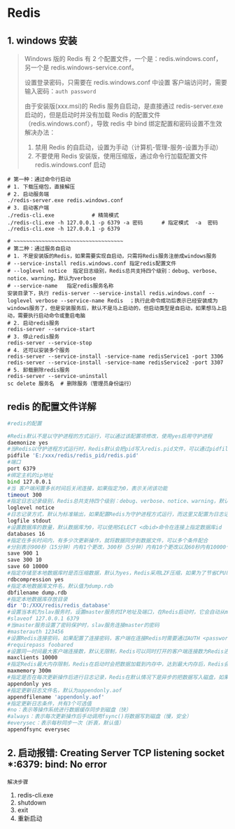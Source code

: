 # Redis

## 1. windows 安装

> Windows 版的 Redis 有 2 个配置文件，一个是：redis.windows.conf，另一个是 redis.windows-service.conf。
>
> 设置登录密码，只需要在 redis.windows.conf 中设置
> 客户端访问时，需要输入密码：`auth password`
>
> 由于安装版(xxx.msi)的 Redis 服务自启动，是直接通过 redis-server.exe 启动的，但是启动时并没有加载 Redis 的配置文件（redis.windows.conf），导致 redis 中 bind 绑定配置和密码设置不生效
> 解决办法：
>
> 1. 禁用 Redis 的自启动，设置为手动（计算机-管理-服务-设置为手动）
> 2. 不要使用 Redis 安装版，使用压缩版，通过命令行加载配置文件 redis.windows.conf 启动

```shell
# 第一种：通过命令行启动
# 1. 下载压缩包，直接解压
# 2. 启动服务端
./redis-server.exe redis.windows.conf
# 3. 启动客户端
./redis-cli.exe            # 精简模式
./redis-cli.exe -h 127.0.0.1 -p 6379 -a 密码      # 指定模式  -a  密码
./redis-cli.exe -h 127.0.0.1 -p 6379

# ~~~~~~~~~~~~~~~~~~~~~~~~~~~~~~~~~~~
# 第二种：通过服务自启动
# 1. 不是安装版的Redis，如果需要实现自启动，只需将Redis服务注册成windows服务
# --service-install redis.windows.conf 指定redis配置文件
# --loglevel notice  指定日志级别，Redis总共支持四个级别：debug、verbose、notice、warning，默认为verbose
# --service-name   指定redis服务名称
安装目录下，执行 redis-server --service-install redis.windows.conf --loglevel verbose --service-name Redis  ；执行此命令成功后表示已经安装成为windows服务了，但是安装服务后，默认不是马上启动的，但启动类型是自启动，如果想马上启动，需要执行启动命令或重启电脑
# 2. 启动redis服务
redis-server --service-start
# 3. 停止redis服务
redis-server --service-stop
# 4. 还可以安装多个服务
redis-server --service-install -service-name redisService1 -port 3306
redis-server --service-install -service-name redisService2 -port 3307
# 5. 卸载删除redis服务
redis-server --service-uninstall
sc delete 服务名  # 删除服务（管理员身份运行）
```

## redis 的配置文件详解

```sh
#redis的配置

#Redis默认不是以守护进程的方式运行，可以通过该配置项修改，使用yes启用守护进程
daemonize yes
#当Redis以守护进程方式运行时，Redis默认会把pid写入redis.pid文件，可以通过pidfile指定
pidfile 'E:/xxx/redis/redis_pid/redis.pid'
#端口
port 6379
#绑定主机的ip地址
bind 127.0.0.1
#当 客户端闲置多长时间后关闭连接，如果指定为0，表示关闭该功能
timeout 300
#指定日志记录级别，Redis总共支持四个级别：debug、verbose、notice、warning，默认为verbose
loglevel notice
#日志记录方式，默认为标准输出，如果配置Redis为守护进程方式运行，而这里又配置为日志记录方式为标准输出，则日志将会发送给/dev/null
logfile stdout
#设置数据库的数量，默认数据库为0，可以使用SELECT <dbid>命令在连接上指定数据库id
databases 16
#指定在多长时间内，有多少次更新操作，就将数据同步到数据文件，可以多个条件配合
#分别表示900秒（15分钟）内有1个更改，300秒（5分钟）内有10个更改以及60秒内有10000个更改
save 900 1
save 300 10
save 60 10000
#指定存储至本地数据库时是否压缩数据，默认为yes，Redis采用LZF压缩，如果为了节省CPU时间，可以关闭该选项，但会导致数据库文件变的巨大
rdbcompression yes
#指定本地数据库文件名，默认值为dump.rdb
dbfilename dump.rdb
#指定本地数据库存放目录
dir 'D:/XXX/redis/redis_database'
#设置当本机为slav服务时，设置master服务的IP地址及端口，在Redis启动时，它会自动从master进行数据同步
#slaveof 127.0.0.1 6379
#当master服务设置了密码保护时，slav服务连接master的密码
#masterauth 123456
#设置Redis连接密码，如果配置了连接密码，客户端在连接Redis时需要通过AUTH <password>命令提供密码，默认关闭
#requirepass foobared
#设置同一时间最大客户端连接数，默认无限制，Redis可以同时打开的客户端连接数为Redis进程可以打开的最大文件描述符数，如果设置 maxclients 0，表示不作限制。当客户端连接数到达限制时，Redis会关闭新的连接并向客户端返回max number of clients reached错误信息
maxclients 10000
#指定Redis最大内存限制，Redis在启动时会把数据加载到内存中，达到最大内存后，Redis会先尝试清除已到期或即将到期的Key，当此方法处理 后，仍然到达最大内存设置，将无法再进行写入操作，但仍然可以进行读取操作。Redis新的vm机制，会把Key存放内存，Value会存放在swap区
maxmemory 300m
#指定是否在每次更新操作后进行日志记录，Redis在默认情况下是异步的把数据写入磁盘，如果不开启，可能会在断电时导致一段时间内的数据丢失。因为 redis本身同步数据文件是按上面save条件来同步的，所以有的数据会在一段时间内只存在于内存中。默认为no
appendonly yes
#指定更新日志文件名，默认为appendonly.aof
appendfilename 'appendonly.aof'
#指定更新日志条件，共有3个可选值
#no：表示等操作系统进行数据缓存同步到磁盘（快）
#always：表示每次更新操作后手动调用fsync()将数据写到磁盘（慢，安全）
#everysec：表示每秒同步一次（折衷，默认值）
appendfsync everysec

```

## 2. 启动报错: Creating Server TCP listening socket \*:6379: bind: No error

`解决步骤`

1. redis-cli.exe
2. shutdown
3. exit
4. 重新启动
